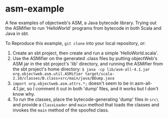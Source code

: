 asm-example
===========

A few examples of objectweb's ASM, a Java bytecode library. Trying out the ASMifier to run 'HelloWorld' programs from bytecode in both Scala and Java in sbt.

To Reproduce this example, `git clone` into your local repository, *or*:

1) Create an sbt project, then create and run a simple 'HelloWorld.scala'.
2) Use the ASMifier on the generated .class files by putting objectWeb's ASM jar in the sbt project's 'lib' directory, and running the ASMifier from the sbt project's home directory: 
    `$ java -cp lib/asm-all-4.1.jar org.objectweb.asm.util.ASMifier target/scala-2.10/classes/B.class>src/main/java/BDump.java` 
3) `import org.objectweb.asm.attrs.*;` doesn't seem to be in asm-all-4.1.jar, so I comment it out in both 'dump' files, and it works but I don't know why.   
4) To run the classes, place the bytecode-generating 'dump' files in `src\` and provide a `ClassLoader` and `main` method that loads the classes and invokes the `main` method of the spoofed class.

